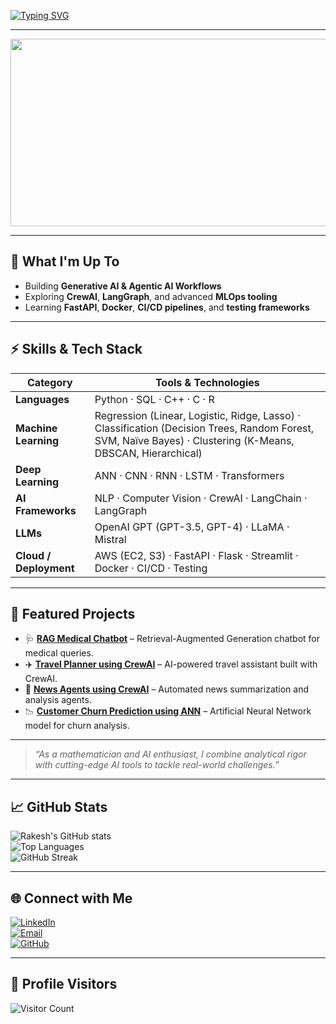 <!-- Typing SVG Header -->
[![Typing SVG](https://readme-typing-svg.herokuapp.com?font=Fira+Code&size=24&duration=4000&pause=1000&color=00F7FF&center=true&vCenter=true&width=1000&lines=Hi+%F0%9F%91%8B%2C+I'm+Rakesh+Kumar+Mohanty;Data+Science+%7C+Machine+Learning+%7C+Generative+AI+%7C+MLOps;Mathematician+%7C+AI+Enthusiast+%7C+Problem+Solver)](https://git.io/typing-svg)

---

<img src="https://media.giphy.com/media/qgQUggAC3Pfv687qPC/giphy.gif" width="800" height="300" />

---

## 🔭 What I'm Up To  
- Building **Generative AI & Agentic AI Workflows**  
- Exploring **CrewAI**, **LangGraph**, and advanced **MLOps tooling**  
- Learning **FastAPI**, **Docker**, **CI/CD pipelines**, and **testing frameworks**  

---
## ⚡ Skills & Tech Stack  

| Category             | Tools & Technologies |
|----------------------|----------------------|
| **Languages**        | Python · SQL · C++ · C · R |
| **Machine Learning** | Regression (Linear, Logistic, Ridge, Lasso) · Classification (Decision Trees, Random Forest, SVM, Naïve Bayes) · Clustering (K-Means, DBSCAN, Hierarchical) |
| **Deep Learning**    | ANN · CNN · RNN · LSTM · Transformers |
| **AI Frameworks**    | NLP · Computer Vision · CrewAI · LangChain · LangGraph |
| **LLMs**             | OpenAI GPT (GPT-3.5, GPT-4) · LLaMA · Mistral |
| **Cloud / Deployment** | AWS (EC2, S3) · FastAPI · Flask · Streamlit · Docker · CI/CD · Testing |

---

## 🚀 Featured Projects  

- 🩺 [**RAG Medical Chatbot**](https://github.com/rakesh-kumar-22/RAG-Medical-Chatbot) – Retrieval-Augmented Generation chatbot for medical queries.  
- ✈️ [**Travel Planner using CrewAI**](https://github.com/rakesh-kumar-22/Travel-Planner-CrewAI) – AI-powered travel assistant built with CrewAI.  
- 📰 [**News Agents using CrewAI**](https://github.com/rakesh-kumar-22/News-Agents-CrewAI) – Automated news summarization and analysis agents.  
- 📉 [**Customer Churn Prediction using ANN**](https://github.com/rakesh-kumar-22/Customer-Churn-ANN) – Artificial Neural Network model for churn analysis.  

---

> *“As a mathematician and AI enthusiast, I combine analytical rigor with cutting-edge AI tools to tackle real-world challenges.”*  

---

## 📈 GitHub Stats  

![Rakesh's GitHub stats](https://github-readme-stats.vercel.app/api?username=rakesh-kumar-22&show_icons=true&theme=radical)  
![Top Languages](https://github-readme-stats.vercel.app/api/top-langs/?username=rakesh-kumar-22&layout=compact&theme=radical)  
![GitHub Streak](https://github-readme-streak-stats.herokuapp.com/?user=rakesh-kumar-22&theme=radical)  

---

## 🌐 Connect with Me  

[![LinkedIn](https://img.shields.io/badge/LinkedIn-blue?style=for-the-badge&logo=linkedin)](https://www.linkedin.com/in/rakesh-kumar-mohanty-1388a2245/)  
[![Email](https://img.shields.io/badge/Email-red?style=for-the-badge&logo=gmail&logoColor=white)](mailto:rkumar36462@gmail.com)  
[![GitHub](https://img.shields.io/badge/GitHub-black?style=for-the-badge&logo=github)](https://github.com/rakesh-kumar-22)  

---

## 👀 Profile Visitors  

![Visitor Count](https://komarev.com/ghpvc/?username=rakesh-kumar-22&label=Profile%20Views&color=blue&style=for-the-badge)
